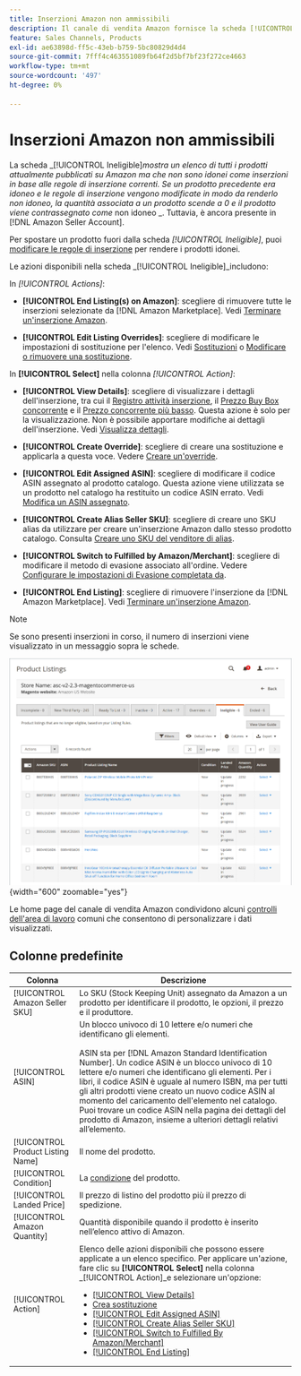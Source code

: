 ```yaml
---
title: Inserzioni Amazon non ammissibili
description: Il canale di vendita Amazon fornisce la scheda [!UICONTROL Ineligible] per aiutarti a gestire gli articoli che non sono idonei come inserzione in base alle tue regole di inserzione correnti.
feature: Sales Channels, Products
exl-id: ae63898d-ff5c-43eb-b759-5bc80829d4d4
source-git-commit: 7fff4c463551089fb64f2d5bf7bf23f272ce4663
workflow-type: tm+mt
source-wordcount: '497'
ht-degree: 0%

---
```


# Inserzioni Amazon non ammissibili

La scheda _[!UICONTROL Ineligible]_mostra un elenco di tutti i prodotti attualmente pubblicati su Amazon ma che non sono idonei come inserzioni in base alle regole di inserzione correnti. Se un prodotto precedente era idoneo e le regole di inserzione vengono modificate in modo da renderlo non idoneo, la quantità associata a un prodotto scende a 0 e il prodotto viene contrassegnato come_ non idoneo _. Tuttavia, è ancora presente in [!DNL Amazon Seller Account].

Per spostare un prodotto fuori dalla scheda _[!UICONTROL Ineligible]_, puoi [modificare le regole di inserzione](./listing-rules.md) per rendere i prodotti idonei.

Le azioni disponibili nella scheda _[!UICONTROL Ineligible]_includono:

In _[!UICONTROL Actions]_:

- **[!UICONTROL End Listing(s) on Amazon]**: scegliere di rimuovere tutte le inserzioni selezionate da [!DNL Amazon Marketplace]. Vedi [Terminare un&#39;inserzione Amazon](./end-listings-manually.md).

- **[!UICONTROL Edit Listing Overrides]**: scegliere di modificare le impostazioni di sostituzione per l&#39;elenco. Vedi [Sostituzioni](./overrides.md) o [Modificare o rimuovere una sostituzione](./creating-editing-overrides.md#edit-override-single-listing).

In **[!UICONTROL Select]** nella colonna _[!UICONTROL Action]_:

- **[!UICONTROL View Details]**: scegliere di visualizzare i dettagli dell&#39;inserzione, tra cui il [Registro attività inserzione](./product-listing-details.md#listing-activity-log), il [Prezzo Buy Box concorrente](./product-listing-details.md#buy-box-competitor-pricing) e il [Prezzo concorrente più basso](./product-listing-details.md#lowest-competitor-pricing). Questa azione è solo per la visualizzazione. Non è possibile apportare modifiche ai dettagli dell&#39;inserzione. Vedi [Visualizza dettagli](./product-listing-details.md).

- **[!UICONTROL Create Override]**: scegliere di creare una sostituzione e applicarla a questa voce. Vedere [Creare un&#39;override](./creating-editing-overrides.md).

- **[!UICONTROL Edit Assigned ASIN]**: scegliere di modificare il codice ASIN assegnato al prodotto catalogo. Questa azione viene utilizzata se un prodotto nel catalogo ha restituito un codice ASIN errato. Vedi [Modifica un ASIN assegnato](./edit-assigned-asin.md).

- **[!UICONTROL Create Alias Seller SKU]**: scegliere di creare uno SKU alias da utilizzare per creare un&#39;inserzione Amazon dallo stesso prodotto catalogo. Consulta [Creare uno SKU del venditore di alias](./create-alias-seller-sku.md).

- **[!UICONTROL Switch to Fulfilled by Amazon/Merchant]**: scegliere di modificare il metodo di evasione associato all&#39;ordine. Vedere [Configurare le impostazioni di Evasione completata da](./fulfilled-by.md#configure-fulfilled-by-settings).

- **[!UICONTROL End Listing]**: scegliere di rimuovere l&#39;inserzione da [!DNL Amazon Marketplace]. Vedi [Terminare un&#39;inserzione Amazon](./end-listings-manually.md).

>[!NOTE]
>Se sono presenti inserzioni in corso, il numero di inserzioni viene visualizzato in un messaggio sopra le schede.

![Inserzioni Amazon non ammissibili](assets/amazon-ineligible-listings.png){width="600" zoomable="yes"}

Le home page del canale di vendita Amazon condividono alcuni [controlli dell&#39;area di lavoro](./workspace-controls.md) comuni che consentono di personalizzare i dati visualizzati.

## Colonne predefinite

| Colonna | Descrizione |
|-----------------------------------|------------------------------------------------------------------------------------------------------------------------------------------------------------------------------------------------------------------------------------------------------------------------------------------------------------------------------------------------------------------------------------------------------------------------------------------------------------------------------------------------------------------------------------------------------------------------------------------------------------------------------------------------------------------------|
| [!UICONTROL Amazon Seller SKU] | Lo SKU (Stock Keeping Unit) assegnato da Amazon a un prodotto per identificare il prodotto, le opzioni, il prezzo e il produttore. |
| [!UICONTROL ASIN] | Un blocco univoco di 10 lettere e/o numeri che identificano gli elementi.<br><br>ASIN sta per [!DNL Amazon Standard Identification Number]. Un codice ASIN è un blocco univoco di 10 lettere e/o numeri che identificano gli elementi. Per i libri, il codice ASIN è uguale al numero ISBN, ma per tutti gli altri prodotti viene creato un nuovo codice ASIN al momento del caricamento dell&#39;elemento nel catalogo. Puoi trovare un codice ASIN nella pagina dei dettagli del prodotto di Amazon, insieme a ulteriori dettagli relativi all’elemento. |
| [!UICONTROL Product Listing Name] | Il nome del prodotto. |
| [!UICONTROL Condition] | La [condizione](./product-listing-condition.md) del prodotto. |
| [!UICONTROL Landed Price] | Il prezzo di listino del prodotto più il prezzo di spedizione. |
| [!UICONTROL Amazon Quantity] | Quantità disponibile quando il prodotto è inserito nell’elenco attivo di Amazon. |
| [!UICONTROL Action] | Elenco delle azioni disponibili che possono essere applicate a un elenco specifico. Per applicare un&#39;azione, fare clic su **[!UICONTROL Select]** nella colonna _[!UICONTROL Action]_e selezionare un&#39;opzione:<ul><li>[[!UICONTROL View Details]](./product-listing-details.md)</li><li>[Crea sostituzione](./creating-editing-overrides.md)</li><li>[[!UICONTROL Edit Assigned ASIN]](./edit-assigned-asin.md)</li><li>[[!UICONTROL Create Alias Seller SKU]](./create-alias-seller-sku.md#region-specific)</li><li>[[!UICONTROL Switch to Fulfilled By Amazon/Merchant]](./fulfilled-by.md#configure-fulfilled-by-settings)</li><li>[[!UICONTROL End Listing]](./end-listings-manually.md)</li></ul> |
